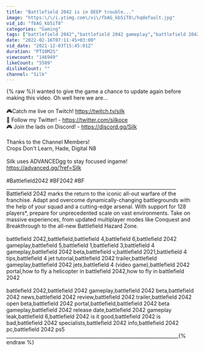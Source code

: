 ```yaml
---
title: "Battlefield 2042 is in DEEP trouble..."
image: "https:\/\/i.ytimg.com\/vi\/fbAG_kb5iT8\/hqdefault.jpg"
vid_id: "fbAG_kb5iT8"
categories: "Gaming"
tags: ["battlefield 2042","battlefield 2042 gameplay","battlefield 2042 beta"]
date: "2022-02-16T07:11:45+03:00"
vid_date: "2021-12-03T15:45:01Z"
duration: "PT10M2S"
viewcount: "146949"
likeCount: "5589"
dislikeCount: ""
channel: "Silk"
---
```

{% raw %}I wanted to give the game a chance to update again before making this video. Oh well here we are...<br /><br />🎮Catch me live on Twitch! <a rel="nofollow" target="blank" href="https://twitch.tv/silk">https://twitch.tv/silk</a><br />👀 Follow my Twitter! - <a rel="nofollow" target="blank" href="https://twitter.com/silkoce">https://twitter.com/silkoce</a><br />🎮 Join the lads on Discord! - <a rel="nofollow" target="blank" href="https://discord.gg/Silk">https://discord.gg/Silk</a><br /><br />Thanks to the Channel Members!<br />Crops Don't Learn, Hade, Digital N8<br /><br />Silk uses ADVANCEDgg to stay focused ingame!<br /><a rel="nofollow" target="blank" href="https://advanced.gg/?ref=Silk">https://advanced.gg/?ref=Silk</a> <br /><br />#Battlefield2042 #BF2042 #BF<br />______________________________________________________________________<br />Battlefield 2042 marks the return to the iconic all-out warfare of the franchise. Adapt and overcome dynamically-changing battlegrounds with the help of your squad and a cutting-edge arsenal. With support for 128 players*, prepare for unprecedented scale on vast environments. Take on massive experiences, from updated multiplayer modes like Conquest and Breakthrough to the all-new Battlefield Hazard Zone.<br /><br />battlefield 2042,battlefield,battlefield 4,battlefield 6,battlefield 2042 gameplay,battlefield 5,battlefield 1,battlefield 3,battlefield 4 gameplay,battlefield 2042 beta,battlefield v,battlefield 2021,battlefield 4 tips,battlefield 4 jet tutorial,battlefield 2042 trailer,battlefield gameplay,battlefield 2042 jets,battlefield 4 (video game),battlefield 2042 portal,how to fly a helicopter in battlefield 2042,how to fly in battlefield 2042<br /><br />battlefield 2042,battlefield 2042 gameplay,battlefield 2042 beta,battlefield 2042 news,battlefield 2042 review,battlefield 2042 trailer,battlefield 2042 open beta,battlefield 2042 portal,battlefield,battlefield 2042 beta gameplay,battlefield 2042 release date,battlefield 2042 gameplay leak,battlefield 6,battlefield 2042 is it good,battlefield 2042 is bad,battlefield 2042 specialists,battlefield 2042 info,battlefield 2042 pc,battlefield 2042 ps5<br />_______________________________________________________________________{% endraw %}
